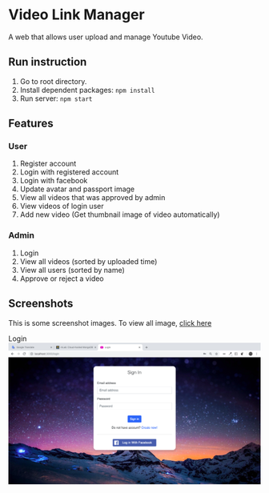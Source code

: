 # Video Link Manager

A web that allows user upload and manage Youtube Video.

## Run instruction

1. Go to root directory.
1. Install dependent packages: ```npm install```
2. Run server: ```npm start```

## Features

### User

1. Register account
2. Login with registered account
3. Login with facebook
4. Update avatar and passport image
5. View all videos that was approved by admin
6. View videos of login user
7. Add new video (Get thumbnail image of video automatically)

### Admin

1. Login
2. View all videos (sorted by uploaded time)
3. View all users (sorted by name)
4. Approve or reject a video

## Screenshots

This is some screenshot images. To view all image, [click here](screenshots)

Login
![alt text](screenshots/user-login.png)